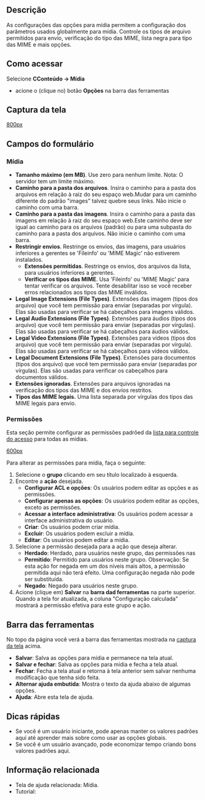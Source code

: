 <!-- Filename: Help4.x:Media:_Options / Display title:   Mídia: Opções -->

## Descrição

As configurações das opções para mídia permitem a configuração dos
parâmetros usados globalmente para mídia. Controle os tipos de arquivo
permitidos para envio, verificação do tipo das MIME, lista negra para
tipo das MIME e mais opções.

## Como acessar
Selecione **CConteúdo → Mídia**

- acione o (clique no) botão **Opções** na barra das ferramentas

## Captura da tela

<a
href="https://docs.joomla.org/index.php?title=Special:Upload&amp;wpDestFile=Help-4x-Media-Options-screen-pt-br.png"
class="new"
title="File:Help-4x-Media-Options-screen-pt-br.png">800px</a>

## Campos do formulário

### Mídia

- **Tamanho máximo (em MB)**. Use zero para nenhum limite. Nota: O
  servidor tem um limite máximo.
- **Caminho para a pasta dos arquivos**. Insira o caminho para a pasta
  dos arquivos em relação à raiz do seu espaço web.Mudar para um caminho
  diferente do padrão "images" talvez quebre seus links. Não inicie o
  caminho com uma barra.
- **Caminho para a pasta das imagens**. Insira o caminho para a pasta
  das imagens em relação à raiz do seu espaço web.Este caminho deve ser
  igual ao caminho para os arquivos (padrão) ou para uma subpasta do
  caminho para a pasta dos arquivos. Não inicie o caminho com uma barra.
- **Restringir envios**. Restringe os envios, das imagens, para usuários
  inferiores a gerentes se 'Fileinfo' ou 'MIME Magic' não estiverem
  instalados.
  - **Extensões permitidas**. Restringe os envios, dos arquivos da
    lista, para usuários inferiores a gerentes.
  - **Verificar os tipos das MIME**. Usa 'Fileinfo' ou 'MIME Magic' para
    tentar verificar os arquivos. Tente desabilitar isso se você receber
    erros relacionados aos tipos das MIME inválidos.
- **Legal Image Extensions (File Types)**. Extensões das imagem (tipos
  dos arquivo) que você tem permissão para enviar (separadas por
  vírgula). Elas são usadas para verificar se há cabeçalhos para imagens
  válidos.
- **Legal Audio Extensions (File Types)**. Extensões para áudios (tipos
  dos arquivo) que você tem permissão para enviar (separadas por
  vírgulas). Elas são usadas para verificar se há cabeçalhos para áudios
  válidos.
- **Legal Video Extensions (File Types)**. Extensões para vídeos (tipos
  dos arquivo) que você tem permissão para enviar (separadas por
  vírgula). Elas são usadas para verificar se há cabeçalhos para vídeos
  válidos.
- **Legal Document Extensions (File Types)**. Extensões para documentos
  (tipos dos arquivo) que você tem permissão para enviar (separadas por
  vírgulas). Elas são usadas para verificar os cabeçalhos para
  documentos válidos.
- **Extensões ignoradas**. Extensões para arquivos ignoradas na
  verificação dos tipos das MIME e dos envios restritos.
- **Tipos das MIME legais.** Uma lista separada por vírgulas dos tipos
  das MIME legais para envio.

### Permissões

Esta seção permite configurar as permissões padrõed da [lista para
controle do
acesso](https://docs.joomla.org/Access_Control_List/pt-br "Access Control List/pt-br")
para todas as mídias.

<a
href="https://docs.joomla.org/index.php?title=Special:Upload&amp;wpDestFile=Help-4x-Media-Options-permissions-subscreen-pt-br.png"
class="new"
title="File:Help-4x-Media-Options-permissions-subscreen-pt-br.png">600px</a>

Para alterar as permissões para mídia, faça o seguinte:

1.  Selecione o **grupo** clicando em seu título localizado à esquerda.
2.  Encontre a **ação** desejada.
    - **Configurar ACL e opções**: Os usuários podem editar as opções e
      as permissões.
    - **Configurar apenas as opções**: Os usuários podem editar as
      opções, exceto as permissões.
    - **Acessar a interface administrativa**: Os usuários podem acessar
      a interface administrativa do usuário.
    - **Criar**: Os usuários podem criar mídia.
    - **Excluir**: Os usuários podem excluir a mídia.
    - **Editar**: Os usuários podem editar a mídia.
3.  Selecione a permissão desejada para a ação que deseja alterar.
    - **Herdado**: Herdado, para usuários neste grupo, das permissões
      nas
    - **Permitido**: Permitido para usuários neste grupo. Observação: Se
      esta ação for negada em um dos níveis mais altos, a permissão
      permitida aqui não terá efeito. Uma configuração negada não pode
      ser substituída.
    - **Negado**: Negado para usuários neste grupo.
4.  Acione (clique em) **Salvar** na **barra dad ferramentas** na parte
    superior. Quando a tela for atualizada, a coluna "Configuração
    calculada" mostrará a permissão efetiva para este grupo e ação.

## Barra das ferramentas

No topo da página você verá a barra das ferramentas mostrada na [captura
da tela](#screenshot) acima.

- **Salvar**: Salva as opções para mídia e permanece na tela atual.
- **Salvar e fechar**: Salva as opções para mídia e fecha a tela atual.
- **Fechar**: Fecha a tela atual e retorna à tela anterior sem salvar
  nenhuma modificação que tenha sido feita.
- **Alternar ajuda embutida**: Mostra o texto da ajuda abaixo de algumas
  opções.
- **Ajuda**: Abre esta tela de ajuda.

## Dicas rápidas

- Se você é um usuário iniciante, pode apenas manter os valores padrões
  aqui até aprender mais sobre como usar as opções globais.
- Se você é um usuário avançado, pode economizar tempo criando bons
  valores padrões aqui.

## Informação relacionada

- Tela de ajuda relacionada:
  Mídia.
- Tutorial:
